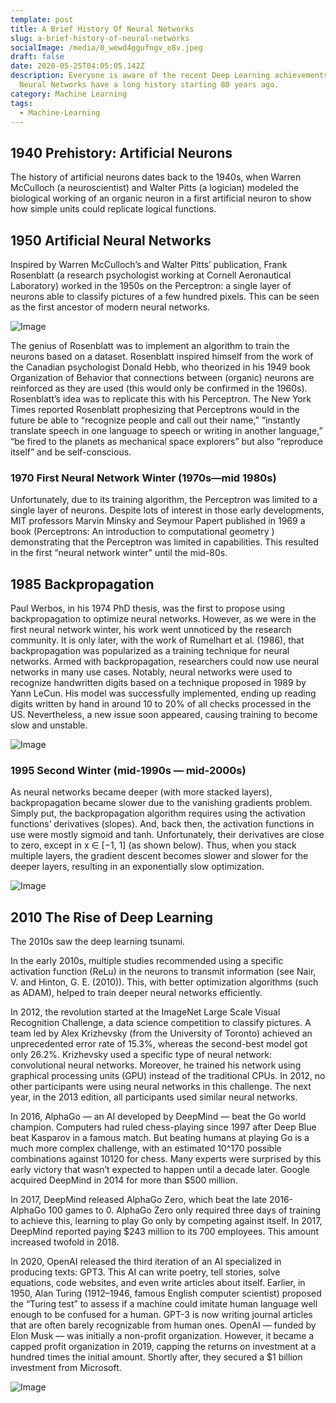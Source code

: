 ```yaml
---
template: post
title: A Brief History Of Neural Networks
slug: a-brief-history-of-neural-networks
socialImage: /media/0_wewd4ggufngv_e8v.jpeg
draft: false
date: 2020-05-25T04:05:05.142Z
description: Everyone is aware of the recent Deep Learning achievements. But
  Neural Networks have a long history starting 80 years ago.
category: Machine Learning
tags:
  - Machine-Learning
---
```

## 1940 Prehistory: Artificial Neurons

The history of artificial neurons dates back to the 1940s, when Warren McCulloch (a neuroscientist) and Walter Pitts (a logician) modeled the biological working of an organic neuron in a first artificial neuron to show how simple units could replicate logical functions.

## 1950 Artificial Neural Networks

Inspired by Warren McCulloch’s and Walter Pitts’ publication, Frank Rosenblatt (a research psychologist working at Cornell Aeronautical Laboratory) worked in the 1950s on the Perceptron: a single layer of neurons able to classify pictures of a few hundred pixels. This can be seen as the first ancestor of modern neural networks.

![Image](/media/image-1.jpeg)

The genius of Rosenblatt was to implement an algorithm to train the neurons based on a dataset. Rosenblatt inspired himself from the work of the Canadian psychologist Donald Hebb, who theorized in his 1949 book Organization of Behavior that connections between (organic) neurons are reinforced as they are used (this would only be confirmed in the 1960s). Rosenblatt’s idea was to replicate this with his Perceptron. The New York Times reported Rosenblatt prophesizing that Perceptrons would in the future be able to “recognize people and call out their name,” “instantly translate speech in one language to speech or writing in another language,” “be fired to the planets as mechanical space explorers” but also “reproduce itself” and be self-conscious.

### 1970 First Neural Network Winter (1970s—mid 1980s)

Unfortunately, due to its training algorithm, the Perceptron was limited to a single layer of neurons. Despite lots of interest in those early developments, MIT professors Marvin Minsky and Seymour Papert published in 1969 a book (Perceptrons: An introduction to computational geometry ) demonstrating that the Perceptron was limited in capabilities. This resulted in the first “neural network winter” until the mid-80s.

## 1985 Backpropagation

Paul Werbos, in his 1974 PhD thesis, was the first to propose using backpropagation to optimize neural networks. However, as we were in the first neural network winter, his work went unnoticed by the research community. It is only later, with the work of Rumelhart et al. (1986), that backpropagation was popularized as a training technique for neural networks. Armed with backpropagation, researchers could now use neural networks in many use cases. Notably, neural networks were used to recognize handwritten digits based on a technique proposed in 1989 by Yann LeCun. His model was successfully implemented, ending up reading digits written by hand in around 10 to 20% of all checks processed in the US. Nevertheless, a new issue soon appeared, causing training to become slow and unstable.

![Image](/media/image-2.png)

### 1995 Second Winter (mid-1990s — mid-2000s)

As neural networks became deeper (with more stacked layers), backpropagation became slower due to the vanishing gradients problem. Simply put, the backpropagation algorithm requires using the activation functions’ derivatives (slopes). And, back then, the activation functions in use were mostly sigmoid and tanh. Unfortunately, their derivatives are close to zero, except in x ∈ \[−1, 1] (as shown below). Thus, when you stack multiple layers, the gradient descent becomes slower and slower for the deeper layers, resulting in an exponentially slow optimization.

![Image](/media/image-3.png)

## 2010 The Rise of Deep Learning

The 2010s saw the deep learning tsunami.

In the early 2010s, multiple studies recommended using a specific activation function (ReLu) in the neurons to transmit information (see Nair, V. and Hinton, G. E. (2010)). This, with better optimization algorithms (such as ADAM), helped to train deeper neural networks efficiently.

In 2012, the revolution started at the ImageNet Large Scale Visual Recognition Challenge, a data science competition to classify pictures. A team led by Alex Krizhevsky (from the University of Toronto) achieved an unprecedented error rate of 15.3%, whereas the second-best model got only 26.2%. Krizhevsky used a specific type of neural network: convolutional neural networks. Moreover, he trained his network using graphical processing units (GPU) instead of the traditional CPUs. In 2012, no other participants were using neural networks in this challenge. The next year, in the 2013 edition, all participants used similar neural networks.

In 2016, AlphaGo — an AI developed by DeepMind — beat the Go world champion. Computers had ruled chess-playing since 1997 after Deep Blue beat Kasparov in a famous match. But beating humans at playing Go is a much more complex challenge, with an estimated 10^170 possible combinations against 10120 for chess. Many experts were surprised by this early victory that wasn’t expected to happen until a decade later. Google acquired DeepMind in 2014 for more than $500 million.

In 2017, DeepMind released AlphaGo Zero, which beat the late 2016-AlphaGo 100 games to 0. AlphaGo Zero only required three days of training to achieve this, learning to play Go only by competing against itself. In 2017, DeepMind reported paying $243 million to its 700 employees. This amount increased twofold in 2018.

In 2020, OpenAI released the third iteration of an AI specialized in producing texts: GPT3. This AI can write poetry, tell stories, solve equations, code websites, and even write articles about itself. Earlier, in 1950, Alan Turing (1912–1946, famous English computer scientist) proposed the “Turing test” to assess if a machine could imitate human language well enough to be confused for a human. GPT-3 is now writing journal articles that are often barely recognizable from human ones. OpenAI — funded by Elon Musk — was initially a non-profit organization. However, it became a capped profit organization in 2019, capping the returns on investment at a hundred times the initial amount. Shortly after, they secured a $1 billion investment from Microsoft.

![Image](/media/image-4.png)